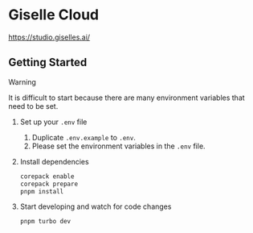 # Giselle Cloud

https://studio.giselles.ai/

## Getting Started

> [!WARNING]
> It is difficult to start because there are many environment variables that need to be set.

1. Set up your `.env` file
    1. Duplicate `.env.example` to `.env`.
    2. Please set the environment variables in the `.env` file.
2. Install dependencies

    ```sh
    corepack enable
    corepack prepare
    pnpm install
    ```

3. Start developing and watch for code changes

    ```sh
    pnpm turbo dev
    ```

